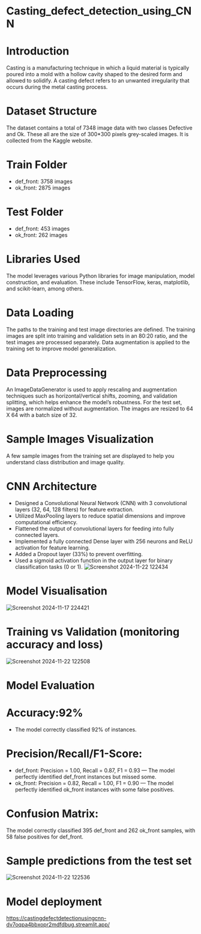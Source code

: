 # Casting_defect_detection_using_CNN
# Introduction
Casting is a manufacturing technique in which a liquid material is typically poured into a mold with a hollow cavity shaped to the desired form and allowed to solidify. A casting defect refers to an unwanted irregularity that occurs during the metal casting process.
# Dataset Structure
The dataset contains a total of 7348 image data with two classes Defective and Ok. These all are the size of 300*300 pixels grey-scaled images. It is collected from the Kaggle website.
# Train Folder
- def_front: 3758 images
- ok_front: 2875 images
# Test Folder
- def_front: 453 images
- ok_front: 262 images
# Libraries Used
The model leverages various Python libraries for image manipulation, model construction, and evaluation. These include TensorFlow, keras, matplotlib, and scikit-learn, among others.
# Data Loading
The paths to the training and test image directories are defined. The training images are split into training and validation sets in an 80:20 ratio, and the test images are processed separately. Data augmentation is applied to the training set to improve model generalization.
# Data Preprocessing
An ImageDataGenerator is used to apply rescaling and augmentation techniques such as horizontal/vertical shifts, zooming, and validation splitting, which helps enhance the model’s robustness. For the test set, images are normalized without augmentation. The images are resized to 64 X 64 with a batch size of 32.
# Sample Images Visualization
A few sample images from the training set are displayed to help you understand class distribution and image quality.
# CNN Architecture
- Designed a Convolutional Neural Network (CNN) with 3 convolutional layers (32, 64, 128 filters) for feature extraction.
- Utilized MaxPooling layers to reduce spatial dimensions and improve computational efficiency.
- Flattened the output of convolutional layers for feeding into fully connected layers.
- Implemented a fully connected Dense layer with 256 neurons and ReLU activation for feature learning.
- Added a Dropout layer (33%) to prevent overfitting.
- Used a sigmoid activation function in the output layer for binary classification tasks (0 or 1).
![Screenshot 2024-11-22 122434](https://github.com/user-attachments/assets/82dd6978-3324-4040-9e6d-9e5d8c9dab17)
# Model Visualisation
![Screenshot 2024-11-17 224421](https://github.com/user-attachments/assets/db7a4b01-1390-419f-9b91-6e4bae0d61c5)
# Training vs Validation (monitoring accuracy and loss)
![Screenshot 2024-11-22 122508](https://github.com/user-attachments/assets/52c8b21c-e99b-456c-b261-9b9a5b394c1b)
# Model Evaluation
# Accuracy:92% 
- The model correctly classified 92% of instances.
# Precision/Recall/F1-Score:
- def_front: Precision = 1.00, Recall = 0.87, F1 = 0.93 — The model perfectly identified def_front instances but missed some.
- ok_front: Precision = 0.82, Recall = 1.00, F1 = 0.90 — The model perfectly identified ok_front instances with some false positives.
# Confusion Matrix:
The model correctly classified 395 def_front and 262 ok_front samples, with 58 false positives for def_front.
# Sample predictions from the test set
![Screenshot 2024-11-22 122536](https://github.com/user-attachments/assets/233515ec-56d2-4592-b7e6-48f46cefc32f)
# Model deployment
https://castingdefectdetectionusingcnn-dv7oqpa4bbxopr2mdfdbug.streamlit.app/

